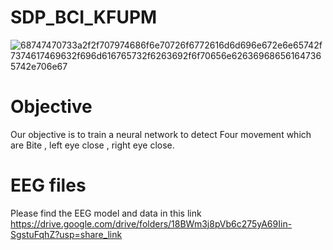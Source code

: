 # SDP_BCI_KFUPM 
![68747470733a2f2f707974686f6e70726f6772616d6d696e672e6e65742f7374617469632f696d616765732f6263692f6f70656e626369686561647365742e706e67](https://user-images.githubusercontent.com/121315254/209398491-65a25d0a-8f55-457d-bbf7-b07624ff6ccd.png)
# Objective 
Our objective is to train a neural network to detect Four movement which are Bite , left eye close , right eye close.

# EEG files
Please find the EEG model and data in this link
https://drive.google.com/drive/folders/18BWm3j8pVb6c275yA69Iin-SgstuFqhZ?usp=share_link
